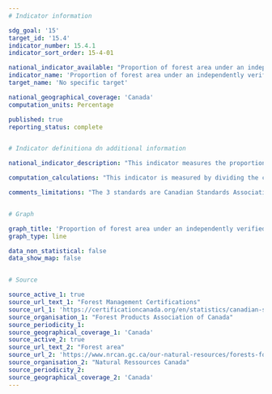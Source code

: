 ```yaml
---
# Indicator information

sdg_goal: '15'
target_id: '15.4'
indicator_number: 15.4.1
indicator_sort_order: 15-4-01

national_indicator_available: "Proportion of forest area under an independently verified forest management certification scheme"
indicator_name: 'Proportion of forest area under an independently verified forest management certification scheme'
target_name: 'No specific target'

national_geographical_coverage: 'Canada'
computation_units: Percentage

published: true
reporting_status: complete


# Indicator definitiona dn additional information

national_indicator_description: "This indicator measures the proportion of forest area under an independently verified forest management certification scheme."

computation_calculations: "This indicator is measured by dividing the certified forest area by the total forest area."

comments_limitations: "The 3 standards are Canadian Standards Association, Forest Stewardship Council and Sustainable Forestry Initiative."


# Graph

graph_title: 'Proportion of forest area under an independently verified forest management certification scheme'
graph_type: line

data_non_statistical: false
data_show_map: false


# Source

source_active_1: true
source_url_text_1: "Forest Management Certifications"
source_url_1: 'https://certificationcanada.org/en/statistics/canadian-statistics/'
source_organisation_1: "Forest Products Association of Canada"
source_periodicity_1:
source_geographical_coverage_1: 'Canada'
source_active_2: true
source_url_text_2: "Forest area"
source_url_2: 'https://www.nrcan.gc.ca/our-natural-resources/forests-forestry/state-canadas-forests-report/how-much-forest-does-canada-have/indicator-forest-area/16397'
source_organisation_2: "Natural Ressources Canada"
source_periodicity_2:
source_geographical_coverage_2: 'Canada'
---
```

